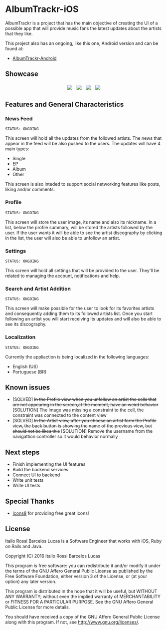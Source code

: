 # AlbumTrackr-iOS <PROJECT CANCELLED>

AlbumTrackr is a project that has the main objective of creating the UI of a possible app that will provide music fans the latest updates about the artists that they like.

This project also has an ongoing, like this one, Android version and can be found at:

 - [AlbumTrackr-Android](https://github.com/leoassuncao/albumtracker)

## Showcase

<p align="center">
<img src="showcase/newsfeed.gif" align="center" hspace="5" vspace="5">
<img src="showcase/profile.gif" align="center" hspace="5" vspace="5">
<img src="showcase/artistdetail.gif" align="center" hspace="5" vspace="5">
<img src="showcase/artistsearch.gif" align="center" hspace="5" vspace="5">
</p>

## Features and General Characteristics

### News Feed

```
STATUS: ONGOING
```

This screen will hold all the updates from the followed artists. The news that appear in the feed will be also pushed to the users. The updates will have 4 main types:

 - Single
 - EP
 - Album
 - Other

This screen is also inteded to support social networking features like posts, liking and/or comments.

### Profile

```
STATUS: ONGOING
```

This screen will store the user image, its name and also its nickname. In a list, below the profile summary, will be stored the artists followed by the user. If the user wants it will be able to see the artist discography by clicking in the list, the user will also be able to unfollow an artist.

### Settings

```
STATUS: ONGOING
```

This screen will hold all settings that will be provided to the user. They'll be related to managing the account, notifications and help.

### Search and Artist Addition

```
STATUS: ONGOING
```

This screen will make possible for the user to look for its favorites artists and consequently adding them to its followed artists list. Once you start following an artist you will start receiving its updates and will also be able to see its discography.

### Localization

```
STATUS: ONGOING
```

Currently the appliaction is being localized in the following languages:

 - English (US)
 - Portuguese (BR)

## Known issues

 - [SOLVED] ~~In the Profile view when you unfollow an artist the cells that are not appearing in the screen,at the moment, have an weird behavior~~ [SOLUTION] The image was missing a constraint to the cell, the constraint was connected to the content view
 - [SOLVED] ~~In the Artist view, after you choose an artist form the Profile view, the back button is showing the name of the previous view, but should not be likes this~~ [SOLUTION] Remove the username from the navigattion controller so it would behavior normally

## Next steps

 - Finish implementing the UI features
 - Build the backend services
 - Connect UI to backend
 - Write unit tests
 - Write UI tests

## Special Thanks

 - [Icons8](https://icons8.com/) for providing free great icons!

## License

Itallo Rossi Barcelos Lucas is a Software Engineer that works with iOS, Ruby on Rails and Java.

Copyright (C) 2016 Itallo Rossi Barcelos Lucas

This program is free software: you can redistribute it and/or modify
it under the terms of the GNU Affero General Public License as published
by the Free Software Foundation, either version 3 of the License, or
(at your option) any later version.

This program is distributed in the hope that it will be useful,
but WITHOUT ANY WARRANTY; without even the implied warranty of
MERCHANTABILITY or FITNESS FOR A PARTICULAR PURPOSE.  See the
GNU Affero General Public License for more details.

You should have received a copy of the GNU Affero General Public License
along with this program.  If not, see <http://www.gnu.org/licenses/>.
